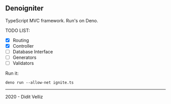 ## Denoigniter

TypeScript MVC framework. Run's on Deno.

TODO LIST:

- [X] Routing
- [x] Controller
- [ ] Database Interface
- [ ] Generators
- [ ] Validators

Run it:

```
deno run --allow-net ignite.ts
```

---

2020 - Didit Velliz